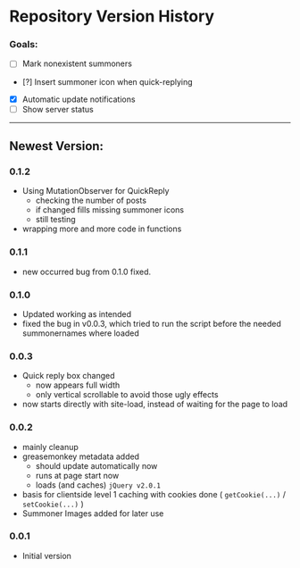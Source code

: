 # Repository Version History
### Goals:
- [ ] Mark nonexistent summoners
- [?] Insert summoner icon when quick-replying
- [x] Automatic update notifications
- [ ] Show server status

---

## Newest Version:
### 0.1.2
- Using MutationObserver for QuickReply
	- checking the number of posts
	- if changed fills missing summoner icons
	- still testing
- wrapping more and more code in functions

### 0.1.1
- new occurred bug from 0.1.0 fixed.

### 0.1.0
- Updated working as intended
- fixed the bug in v0.0.3, which tried to run the script before the needed summonernames where loaded

### 0.0.3
- Quick reply box changed
	- now appears full width
	- only vertical scrollable to avoid those ugly effects
- now starts directly with site-load, instead of waiting for the page to load

### 0.0.2
- mainly cleanup
- greasemonkey metadata added
	- should update automatically now
	- runs at page start now
	- loads (and caches) `jQuery v2.0.1`
- basis for clientside level 1 caching with cookies done ( `getCookie(...)` / `setCookie(...)` )
- Summoner Images added for later use


### 0.0.1
- Initial version